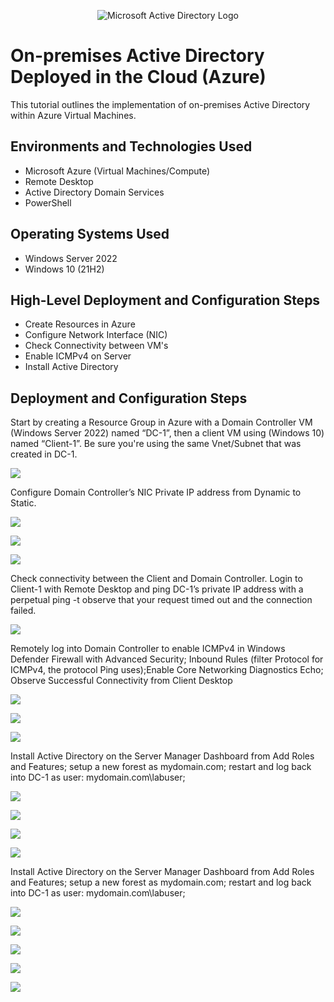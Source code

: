 <p align="center">
<img src="https://i.imgur.com/pU5A58S.png" alt="Microsoft Active Directory Logo"/>
</p>

<h1>On-premises Active Directory Deployed in the Cloud (Azure)</h1>
This tutorial outlines the implementation of on-premises Active Directory within Azure Virtual Machines.<br />


<h2>Environments and Technologies Used</h2>

- Microsoft Azure (Virtual Machines/Compute)
- Remote Desktop
- Active Directory Domain Services
- PowerShell

<h2>Operating Systems Used </h2>

- Windows Server 2022
- Windows 10 (21H2)

<h2>High-Level Deployment and Configuration Steps</h2>

- Create Resources in Azure
- Configure Network Interface (NIC) 
- Check Connectivity between VM's
- Enable ICMPv4 on Server
- Install Active Directory

<h2>Deployment and Configuration Steps</h2>

<p>Start by creating a Resource Group in Azure with a Domain Controller VM (Windows Server 2022) named “DC-1”, then a client VM using (Windows 10) named “Client-1”. Be sure you're using the same Vnet/Subnet that was created in DC-1.
<p>
<img src= https://i.imgur.com/KZXdOjx.png
</p>
<br />

<p>
Configure Domain Controller’s NIC Private IP address from Dynamic to Static. 
</p>
<p>
<img src= https://i.imgur.com/7cE7bS2.png
</p>
<p>
<img src= https://i.imgur.com/H9U55Mx.png
</p>
<p>
<img src= https://i.imgur.com/ZPdQLUx.png
</p>
<br />

<p>
Check connectivity between the Client and Domain Controller. Login to Client-1 with Remote Desktop and ping DC-1’s private IP address with a perpetual ping -t <ip address> observe that your request timed out and the connection failed.  
</p>
<p>
<img src= https://i.imgur.com/wbdOrHN.png
</p>
<br />

<p>
Remotely log into Domain Controller to enable ICMPv4 in Windows Defender Firewall with Advanced Security; Inbound Rules (filter Protocol for ICMPv4, the protocol Ping uses);Enable Core Networking Diagnostics Echo; Observe Successful Connectivity from Client Desktop  
</p>
<p>
<img src= https://i.imgur.com/P9wpgxA.png
</p>
<p>
<img src= https://i.imgur.com/LNnurWM.png
</p>
<p>
<img src= https://i.imgur.com/5BuoQae.png
</p>
<br/>

<p>
Install Active Directory on the Server Manager Dashboard from Add Roles and Features; setup a new forest as mydomain.com; restart and log back into DC-1 as user: mydomain.com\labuser; 
</p>
<p>
<img src= https://i.imgur.com/I5Ii8dQ.png
</p>
<p>
<img src= https://i.imgur.com/FP1YnxS.png
</p>
<p>
<img src= https://i.imgur.com/WhHpZ5A.png
</p>
<p>
<img src= https://i.imgur.com/quXQbsF.png
</p>
<br/>

<p>
Install Active Directory on the Server Manager Dashboard from Add Roles and Features; setup a new forest as mydomain.com; restart and log back into DC-1 as user: mydomain.com\labuser; 
</p>
<p>
<img src= https://i.imgur.com/I5Ii8dQ.png
</p>
<p>
<img src= 
</p>
<p>
<img src= 
</p>
<p>
<img src= 
</p>
<p>
<img src= 
</p>
<br/>
